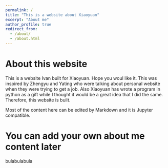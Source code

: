 ```yaml
---
permalink: /
title: "This is a website about Xiaoyuan"
excerpt: "About me"
author_profile: true
redirect_from: 
  - /about/
  - /about.html
---
```

# About this website
This is a website Ivan built for Xiaoyuan. Hope you woul like it. 
This was inspired by Zhengyu and Yating who were talking about personal website when they were trying to get a job. Also Xiaoyuan has wrote a program in python as a gift while I thought it would be a great idea that I did the same. Therefore, this website is built.

Most of the content here can be edited by Markdown and it is Jupyter compatible.

# You can add your own about me content later
bulabulabula
